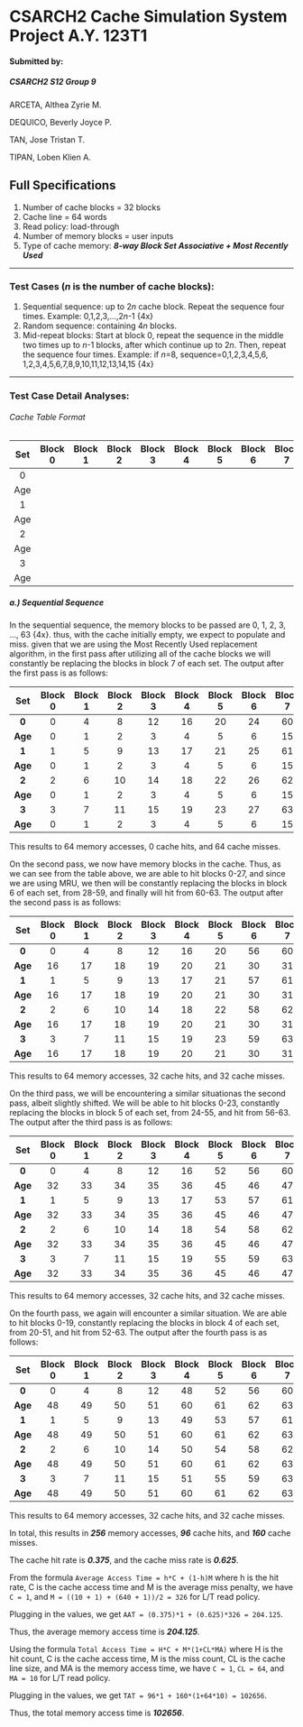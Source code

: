 # CSARCH2 Cache Simulation System Project A.Y. 123T1

#### Submitted by:
##### CSARCH2 S12 Group 9
ARCETA, Althea Zyrie M.

DEQUICO, Beverly Joyce P.

TAN, Jose Tristan T.

TIPAN, Loben Klien A.

## Full Specifications

1. Number of cache blocks = 32 blocks
2. Cache line = 64 words
3. Read policy: load-through
4. Number of memory blocks = user inputs
5. Type of cache memory: ***8-way Block Set Associative + Most Recently Used***

---
### Test Cases (*n* is the number of cache blocks):
1. Sequential sequence: up to 2*n* cache block. Repeat the sequence four times. Example: 0,1,2,3,...,2*n*-1 {4x}
2. Random sequence: containing 4*n* blocks.
3. Mid-repeat blocks: Start at block 0, repeat the sequence in the middle two times up to *n*-1 blocks, after which continue up to 2*n*. Then, repeat the sequence four times. Example: if *n*=8, sequence=0,1,2,3,4,5,6, 1,2,3,4,5,6,7,8,9,10,11,12,13,14,15 {4x}
---
### Test Case Detail Analyses:
###### Cache Table Format
|  Set  | Block 0 | Block 1 | Block 2 | Block 3 | Block 4 | Block 5 | Block 6 | Block 7 |
| :---: | ------- | ------- | ------- | ------- | ------- | ------- | ------- | ------- |
|   0   |         |         |         |         |         |         |         |         |
|  Age  |         |         |         |         |         |         |         |         |
|   1   |         |         |         |         |         |         |         |         |
|  Age  |         |         |         |         |         |         |         |         |
|   2   |         |         |         |         |         |         |         |         |
|  Age  |         |         |         |         |         |         |         |         |
|   3   |         |         |         |         |         |         |         |         |
|  Age  |         |         |         |         |         |         |         |         |

##### a.) Sequential Sequence

In the sequential sequence, the memory blocks to be passed are 0, 1, 2, 3, ..., 63 {4x}. thus, with the cache initially empty, we expect to populate and miss. given that we are using the Most Recently Used replacement algorithm, in the first pass after utilizing all of the cache blocks we will constantly be replacing the blocks in block 7 of each set. The output after the first pass is as follows: 

|  Set  |  Block 0  |  Block 1  |  Block 2  |  Block 3  |  Block 4  |  Block 5  |  Block 6  |  Block 7  |
| :---: | :-------: | :-------: | :-------: | :-------: | :-------: | :-------: | :-------: | :-------: |
| **0** |     0     |     4     |     8     |     12    |     16    |     20    |     24    |     60    |
|**Age**|     0     |     1     |     2     |     3     |     4     |     5     |     6     |     15    |
| **1** |     1     |     5     |     9     |     13    |     17    |     21    |     25    |     61    |
|**Age**|     0     |     1     |     2     |     3     |     4     |     5     |     6     |     15    |
| **2** |     2     |     6     |     10    |     14    |     18    |     22    |     26    |     62    |
|**Age**|     0     |     1     |     2     |     3     |     4     |     5     |     6     |     15    |
| **3** |     3     |     7     |     11    |     15    |     19    |     23    |     27    |     63    |
|**Age**|     0     |     1     |     2     |     3     |     4     |     5     |     6     |     15    |

This results to 64 memory accesses, 0 cache hits, and 64 cache misses.

On the second pass, we now have memory blocks in the cache. Thus, as we can see from the table above, we are able to hit blocks 0-27, and since we are using MRU, we then will be constantly replacing the blocks in block 6 of each set, from 28-59, and finally will hit from 60-63. The output after the second pass is as follows:

|  Set  |  Block 0  |  Block 1  |  Block 2  |  Block 3  |  Block 4  |  Block 5  |  Block 6  |  Block 7  |
| :---: | :-------: | :-------: | :-------: | :-------: | :-------: | :-------: | :-------: | :-------: |
| **0** |     0     |     4     |     8     |     12    |     16    |     20    |     56    |     60    |
|**Age**|     16    |     17    |     18    |     19    |     20    |     21    |     30    |     31    |
| **1** |     1     |     5     |     9     |     13    |     17    |     21    |     57    |     61    |
|**Age**|     16    |     17    |     18    |     19    |     20    |     21    |     30    |     31    |
| **2** |     2     |     6     |     10    |     14    |     18    |     22    |     58    |     62    |
|**Age**|     16    |     17    |     18    |     19    |     20    |     21    |     30    |     31    |
| **3** |     3     |     7     |     11    |     15    |     19    |     23    |     59    |     63    |
|**Age**|     16    |     17    |     18    |     19    |     20    |     21    |     30    |     31    |

This results to 64 memory accesses, 32 cache hits, and 32 cache misses.

On the third pass, we will be encountering a similar situationas the second pass, albeit slightly shifted. We will be able to hit blocks 0-23, constantly replacing the blocks in block 5 of each set, from 24-55, and hit from 56-63. The output after the third pass is as follows:

|  Set  |  Block 0  |  Block 1  |  Block 2  |  Block 3  |  Block 4  |  Block 5  |  Block 6  |  Block 7  |
| :---: | :-------: | :-------: | :-------: | :-------: | :-------: | :-------: | :-------: | :-------: |
| **0** |     0     |     4     |     8     |     12    |     16    |     52    |     56    |     60    |
|**Age**|     32    |     33    |     34    |     35    |     36    |     45    |     46    |     47    |
| **1** |     1     |     5     |     9     |     13    |     17    |     53    |     57    |     61    |
|**Age**|     32    |     33    |     34    |     35    |     36    |     45    |     46    |     47    |
| **2** |     2     |     6     |     10    |     14    |     18    |     54    |     58    |     62    |
|**Age**|     32    |     33    |     34    |     35    |     36    |     45    |     46    |     47    |
| **3** |     3     |     7     |     11    |     15    |     19    |     55    |     59    |     63    |
|**Age**|     32    |     33    |     34    |     35    |     36    |     45    |     46    |     47    |

This results to 64 memory accesses, 32 cache hits, and 32 cache misses.

On the fourth pass, we again will encounter a similar situation. We are able to hit blocks 0-19, constantly replacing the blocks in block 4 of each set, from 20-51, and hit from 52-63. The output after the fourth pass is as follows:

|  Set  |  Block 0  |  Block 1  |  Block 2  |  Block 3  |  Block 4  |  Block 5  |  Block 6  |  Block 7  |
| :---: | :-------: | :-------: | :-------: | :-------: | :-------: | :-------: | :-------: | :-------: |
| **0** |     0     |     4     |     8     |     12    |     48    |     52    |     56    |     60    |
|**Age**|     48    |     49    |     50    |     51    |     60    |     61    |     62    |     63    |
| **1** |     1     |     5     |     9     |     13    |     49    |     53    |     57    |     61    |
|**Age**|     48    |     49    |     50    |     51    |     60    |     61    |     62    |     63    |
| **2** |     2     |     6     |     10    |     14    |     50    |     54    |     58    |     62    |
|**Age**|     48    |     49    |     50    |     51    |     60    |     61    |     62    |     63    |
| **3** |     3     |     7     |     11    |     15    |     51    |     55    |     59    |     63    |
|**Age**|     48    |     49    |     50    |     51    |     60    |     61    |     62    |     63    |

This results to 64 memory accesses, 32 cache hits, and 32 cache misses.

In total, this results in ***256*** memory accesses, ***96*** cache hits, and ***160*** cache misses.

The cache hit rate is ***0.375***, and the cache miss rate is ***0.625***.

From the formula `Average Access Time = h*C + (1-h)M` where h is the hit rate, C is the cache access time and M is the average miss penalty, we have `C = 1`, and `M = ((10 + 1) + (640 + 1))/2 = 326` for L/T read policy.

Plugging in the values, we get `AAT = (0.375)*1 + (0.625)*326 = 204.125`.

Thus, the average memory access time is ***204.125***.

Using the  formula `Total Access Time = H*C + M*(1+CL*MA)` where H is the hit count, C is the cache access time, M is the miss count, CL is the cache line size, and MA is the memory access time, we have `C = 1`, `CL = 64`, and `MA = 10` for L/T read policy.

Plugging in the values, we get `TAT = 96*1 + 160*(1+64*10) = 102656`.

Thus, the total memory access time is ***102656***.
